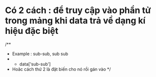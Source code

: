 # Có 2 cách : để truy cập vào phần tử trong mảng khi data trả về dạng kí hiệu đặc biệt
/**
 * Example : sub-sub, sub sub
 * - data['sub-sub']
 * Hoăc cách thứ 2 là đặt biến cho nó rồi gán vào
 */
